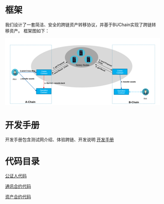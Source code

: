 # 框架

我们设计了一套简洁、安全的跨链资产转移协议，并基于BUChain实现了跨链转移资产。
框架图如下：

![](frame.png)

# 开发手册
开发手册包含测试网介绍、体验跨链、开发说明
[开发手册](https://github.com/zjg555543/bubichain-v3/blob/feature/crosschain/docs/cross_chain/Dev_Manual_CN.md "开发手册")


# 代码目录

[公证人代码](https://github.com/zjg555543/bubichain-v3/tree/feature/crosschain/src/notary "公证人代码")

[通讯合约代码](https://github.com/zjg555543/bubichain-v3/blob/feature/crosschain/docs/cross_chain/cross_comm.js "通讯合约代码")

[资产合约代码](https://github.com/zjg555543/bubichain-v3/blob/feature/crosschain/docs/cross_chain/cross_asset.js "资产合约代码")